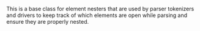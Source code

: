 This is a base class for element nesters that are used by parser tokenizers and drivers to keep track of which elements are open while parsing and ensure they are properly nested.